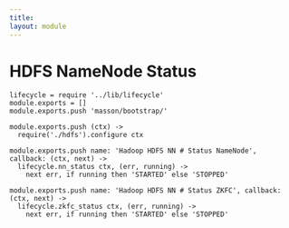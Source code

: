 ```yaml
---
title: 
layout: module
---
```


# HDFS NameNode Status

    lifecycle = require '../lib/lifecycle'
    module.exports = []
    module.exports.push 'masson/bootstrap/'

    module.exports.push (ctx) ->
      require('./hdfs').configure ctx

    module.exports.push name: 'Hadoop HDFS NN # Status NameNode', callback: (ctx, next) ->
      lifecycle.nn_status ctx, (err, running) ->
        next err, if running then 'STARTED' else 'STOPPED'

    module.exports.push name: 'Hadoop HDFS NN # Status ZKFC', callback: (ctx, next) ->
      lifecycle.zkfc_status ctx, (err, running) ->
        next err, if running then 'STARTED' else 'STOPPED'
